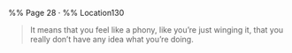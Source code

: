 %% Page 28 · %% Location130 
> It means that you feel like a phony, like you’re just winging it, that you really don’t have any idea what you’re doing. 
